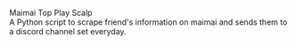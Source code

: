 Maimai Top Play Scalp <br>
A Python script to scrape friend's information on maimai and sends them to a discord channel set everyday.
